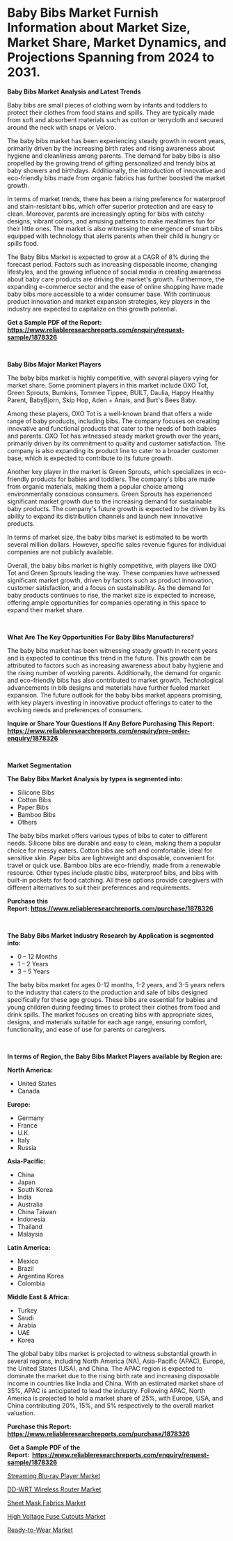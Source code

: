 <p><h1>Baby Bibs Market Furnish Information about Market Size, Market Share, Market Dynamics, and Projections Spanning from 2024 to 2031.</h1></p><p><strong>Baby Bibs Market Analysis and Latest Trends</strong></p>
<p><p>Baby bibs are small pieces of clothing worn by infants and toddlers to protect their clothes from food stains and spills. They are typically made from soft and absorbent materials such as cotton or terrycloth and secured around the neck with snaps or Velcro.</p><p>The baby bibs market has been experiencing steady growth in recent years, primarily driven by the increasing birth rates and rising awareness about hygiene and cleanliness among parents. The demand for baby bibs is also propelled by the growing trend of gifting personalized and trendy bibs at baby showers and birthdays. Additionally, the introduction of innovative and eco-friendly bibs made from organic fabrics has further boosted the market growth.</p><p>In terms of market trends, there has been a rising preference for waterproof and stain-resistant bibs, which offer superior protection and are easy to clean. Moreover, parents are increasingly opting for bibs with catchy designs, vibrant colors, and amusing patterns to make mealtimes fun for their little ones. The market is also witnessing the emergence of smart bibs equipped with technology that alerts parents when their child is hungry or spills food.</p><p>The Baby Bibs Market is expected to grow at a CAGR of 8% during the forecast period. Factors such as increasing disposable income, changing lifestyles, and the growing influence of social media in creating awareness about baby care products are driving the market's growth. Furthermore, the expanding e-commerce sector and the ease of online shopping have made baby bibs more accessible to a wider consumer base. With continuous product innovation and market expansion strategies, key players in the industry are expected to capitalize on this growth potential.</p></p>
<p><strong>Get a Sample PDF of the Report:&nbsp; <a href="https://www.reliableresearchreports.com/enquiry/request-sample/1878326">https://www.reliableresearchreports.com/enquiry/request-sample/1878326</a></strong></p>
<p>&nbsp;</p>
<p><strong>Baby Bibs Major Market Players</strong></p>
<p><p>The baby bibs market is highly competitive, with several players vying for market share. Some prominent players in this market include OXO Tot, Green Sprouts, Bumkins, Tommee Tippee, BUILT, Daulia, Happy Healthy Parent, BabyBjorn, Skip Hop, Aden + Anais, and Burt's Bees Baby.</p><p>Among these players, OXO Tot is a well-known brand that offers a wide range of baby products, including bibs. The company focuses on creating innovative and functional products that cater to the needs of both babies and parents. OXO Tot has witnessed steady market growth over the years, primarily driven by its commitment to quality and customer satisfaction. The company is also expanding its product line to cater to a broader customer base, which is expected to contribute to its future growth.</p><p>Another key player in the market is Green Sprouts, which specializes in eco-friendly products for babies and toddlers. The company's bibs are made from organic materials, making them a popular choice among environmentally conscious consumers. Green Sprouts has experienced significant market growth due to the increasing demand for sustainable baby products. The company's future growth is expected to be driven by its ability to expand its distribution channels and launch new innovative products.</p><p>In terms of market size, the baby bibs market is estimated to be worth several million dollars. However, specific sales revenue figures for individual companies are not publicly available.</p><p>Overall, the baby bibs market is highly competitive, with players like OXO Tot and Green Sprouts leading the way. These companies have witnessed significant market growth, driven by factors such as product innovation, customer satisfaction, and a focus on sustainability. As the demand for baby products continues to rise, the market size is expected to increase, offering ample opportunities for companies operating in this space to expand their market share.</p></p>
<p>&nbsp;</p>
<p><strong>What Are The Key Opportunities For Baby Bibs Manufacturers?</strong></p>
<p><p>The baby bibs market has been witnessing steady growth in recent years and is expected to continue this trend in the future. This growth can be attributed to factors such as increasing awareness about baby hygiene and the rising number of working parents. Additionally, the demand for organic and eco-friendly bibs has also contributed to market growth. Technological advancements in bib designs and materials have further fueled market expansion. The future outlook for the baby bibs market appears promising, with key players investing in innovative product offerings to cater to the evolving needs and preferences of consumers.</p></p>
<p><strong>Inquire or Share Your Questions If Any Before Purchasing This Report: <a href="https://www.reliableresearchreports.com/enquiry/pre-order-enquiry/1878326">https://www.reliableresearchreports.com/enquiry/pre-order-enquiry/1878326</a></strong></p>
<p>&nbsp;</p>
<p><strong>Market Segmentation</strong></p>
<p><strong>The Baby Bibs Market Analysis by types is segmented into:</strong></p>
<p><ul><li>Silicone Bibs</li><li>Cotton Bibs</li><li>Paper Bibs</li><li>Bamboo Bibs</li><li>Others</li></ul></p>
<p><p>The baby bibs market offers various types of bibs to cater to different needs. Silicone bibs are durable and easy to clean, making them a popular choice for messy eaters. Cotton bibs are soft and comfortable, ideal for sensitive skin. Paper bibs are lightweight and disposable, convenient for travel or quick use. Bamboo bibs are eco-friendly, made from a renewable resource. Other types include plastic bibs, waterproof bibs, and bibs with built-in pockets for food catching. All these options provide caregivers with different alternatives to suit their preferences and requirements.</p></p>
<p><strong>Purchase this Report:&nbsp;<a href="https://www.reliableresearchreports.com/purchase/1878326">https://www.reliableresearchreports.com/purchase/1878326</a></strong></p>
<p>&nbsp;</p>
<p><strong>The Baby Bibs Market Industry Research by Application is segmented into:</strong></p>
<p><ul><li>0 – 12 Months</li><li>1 – 2 Years</li><li>3 – 5 Years</li></ul></p>
<p><p>The baby bibs market for ages 0-12 months, 1-2 years, and 3-5 years refers to the industry that caters to the production and sale of bibs designed specifically for these age groups. These bibs are essential for babies and young children during feeding times to protect their clothes from food and drink spills. The market focuses on creating bibs with appropriate sizes, designs, and materials suitable for each age range, ensuring comfort, functionality, and ease of use for parents or caregivers.</p></p>
<p>&nbsp;</p>
<p><strong>In terms of Region, the Baby Bibs Market Players available by Region are:</strong></p>
<p>
    <p> <strong> North America: </strong>
        <ul>
            <li>United States</li>
            <li>Canada</li>
        </ul>
        </p> 
    <p> <strong> Europe: </strong>
        <ul>
            <li>Germany</li>
            <li>France</li>
            <li>U.K.</li>
            <li>Italy</li>
            <li>Russia</li>
        </ul>
        </p> 
    <p> <strong> Asia-Pacific: </strong>
        <ul>
            <li>China</li>
            <li>Japan</li>
            <li>South Korea</li>
            <li>India</li>
            <li>Australia</li>
            <li>China Taiwan</li>
            <li>Indonesia</li>
            <li>Thailand</li>
            <li>Malaysia</li>
        </ul>
        </p> 
    <p> <strong> Latin America: </strong>
        <ul>
            <li>Mexico</li>
            <li>Brazil</li>
            <li>Argentina Korea</li>
            <li>Colombia</li>
        </ul>
        </p> 
    <p> <strong> Middle East & Africa: </strong>
        <ul>
            <li>Turkey</li>
            <li>Saudi</li>
            <li>Arabia</li>
            <li>UAE</li>
            <li>Korea</li>
        </ul>
    </p>
    </p>
<p><p>The global baby bibs market is projected to witness substantial growth in several regions, including North America (NA), Asia-Pacific (APAC), Europe, the United States (USA), and China. The APAC region is expected to dominate the market due to the rising birth rate and increasing disposable income in countries like India and China. With an estimated market share of 35%, APAC is anticipated to lead the industry. Following APAC, North America is projected to hold a market share of 25%, with Europe, USA, and China contributing 20%, 15%, and 5% respectively to the overall market valuation.</p></p>
<p><strong>Purchase this Report: <a href="https://www.reliableresearchreports.com/purchase/1878326">https://www.reliableresearchreports.com/purchase/1878326</a></strong></p>
<p>&nbsp;<strong>Get a Sample PDF of the Report:&nbsp;&nbsp;<a href="https://www.reliableresearchreports.com/enquiry/request-sample/1878326">https://www.reliableresearchreports.com/enquiry/request-sample/1878326</a></strong></p>
<p><strong></strong></p>
<p><p><a href="https://github.com/jsmusil/Market-Research-Report-List-1/blob/main/streaming-blu-ray-player-market.md">Streaming Blu-ray Player Market</a></p><p><a href="https://github.com/bobicer/Market-Research-Report-List-1/blob/main/dd-wrt-wireless-router-market.md">DD-WRT Wireless Router Market</a></p><p><a href="https://github.com/beatblasta/Market-Research-Report-List-1/blob/main/sheet-mask-fabrics-market.md">Sheet Mask Fabrics Market</a></p><p><a href="https://github.com/redneck06/Market-Research-Report-List-1/blob/main/high-voltage-fuse-cutouts-market.md">High Voltage Fuse Cutouts Market</a></p><p><a href="https://github.com/johnbach50/Market-Research-Report-List-1/blob/main/ready-to-wear-market.md">Ready-to-Wear Market</a></p></p>